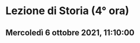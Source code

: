 #  Lezione di Storia (4° ora)
## Mercoledì 6 ottobre 2021, 11:10:00
<!--stackedit_data:
eyJoaXN0b3J5IjpbLTM1MzY2NTkzM119
-->
